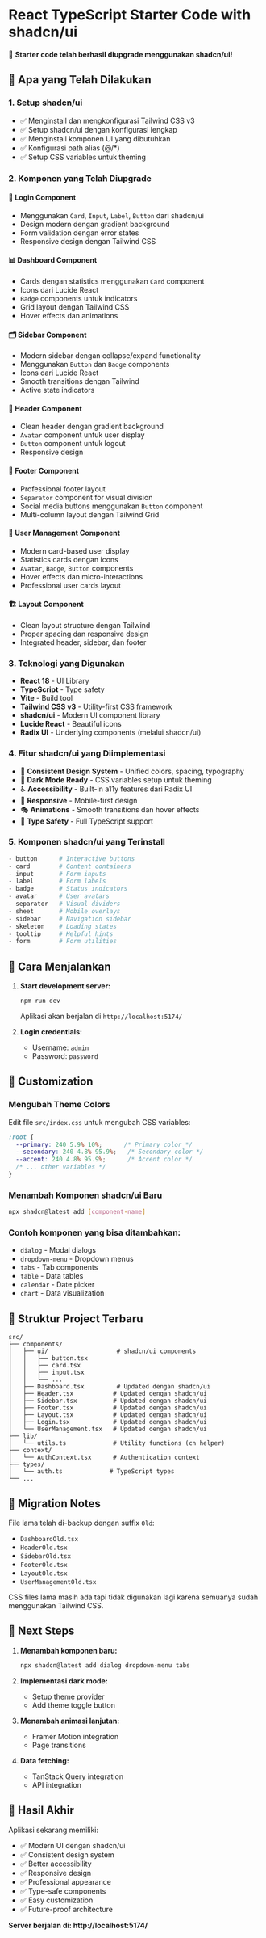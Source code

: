 # React TypeScript Starter Code with shadcn/ui

🎉 **Starter code telah berhasil diupgrade menggunakan shadcn/ui!**

## 🚀 Apa yang Telah Dilakukan

### 1. **Setup shadcn/ui**
- ✅ Menginstall dan mengkonfigurasi Tailwind CSS v3
- ✅ Setup shadcn/ui dengan konfigurasi lengkap
- ✅ Menginstall komponen UI yang dibutuhkan
- ✅ Konfigurasi path alias (@/*)
- ✅ Setup CSS variables untuk theming

### 2. **Komponen yang Telah Diupgrade**

#### 🔐 **Login Component**
- Menggunakan `Card`, `Input`, `Label`, `Button` dari shadcn/ui
- Design modern dengan gradient background
- Form validation dengan error states
- Responsive design dengan Tailwind CSS

#### 📊 **Dashboard Component**  
- Cards dengan statistics menggunakan `Card` component
- Icons dari Lucide React
- `Badge` components untuk indicators
- Grid layout dengan Tailwind CSS
- Hover effects dan animations

#### 🗂️ **Sidebar Component**
- Modern sidebar dengan collapse/expand functionality
- Menggunakan `Button` dan `Badge` components
- Icons dari Lucide React
- Smooth transitions dengan Tailwind
- Active state indicators

#### 🎯 **Header Component**
- Clean header dengan gradient background
- `Avatar` component untuk user display
- `Button` component untuk logout
- Responsive design

#### 🦶 **Footer Component**
- Professional footer layout
- `Separator` component for visual division
- Social media buttons menggunakan `Button` component
- Multi-column layout dengan Tailwind Grid

#### 👥 **User Management Component**
- Modern card-based user display
- Statistics cards dengan icons
- `Avatar`, `Badge`, `Button` components
- Hover effects dan micro-interactions
- Professional user cards layout

#### 🏗️ **Layout Component**
- Clean layout structure dengan Tailwind
- Proper spacing dan responsive design
- Integrated header, sidebar, dan footer

### 3. **Teknologi yang Digunakan**
- **React 18** - UI Library
- **TypeScript** - Type safety
- **Vite** - Build tool
- **Tailwind CSS v3** - Utility-first CSS framework  
- **shadcn/ui** - Modern UI component library
- **Lucide React** - Beautiful icons
- **Radix UI** - Underlying components (melalui shadcn/ui)

### 4. **Fitur shadcn/ui yang Diimplementasi**
- 🎨 **Consistent Design System** - Unified colors, spacing, typography
- 🌙 **Dark Mode Ready** - CSS variables setup untuk theming
- ♿ **Accessibility** - Built-in a11y features dari Radix UI
- 📱 **Responsive** - Mobile-first design
- 🎭 **Animations** - Smooth transitions dan hover effects
- 🎯 **Type Safety** - Full TypeScript support

### 5. **Komponen shadcn/ui yang Terinstall**
```bash
- button      # Interactive buttons
- card        # Content containers  
- input       # Form inputs
- label       # Form labels
- badge       # Status indicators
- avatar      # User avatars
- separator   # Visual dividers
- sheet       # Mobile overlays
- sidebar     # Navigation sidebar
- skeleton    # Loading states
- tooltip     # Helpful hints
- form        # Form utilities
```

## 🎯 **Cara Menjalankan**

1. **Start development server:**
   ```bash
   npm run dev
   ```
   Aplikasi akan berjalan di `http://localhost:5174/`

2. **Login credentials:**
   - Username: `admin`
   - Password: `password`

## 🎨 **Customization**

### Mengubah Theme Colors
Edit file `src/index.css` untuk mengubah CSS variables:

```css
:root {
  --primary: 240 5.9% 10%;      /* Primary color */
  --secondary: 240 4.8% 95.9%;   /* Secondary color */
  --accent: 240 4.8% 95.9%;      /* Accent color */
  /* ... other variables */
}
```

### Menambah Komponen shadcn/ui Baru
```bash
npx shadcn@latest add [component-name]
```

### Contoh komponen yang bisa ditambahkan:
- `dialog` - Modal dialogs
- `dropdown-menu` - Dropdown menus
- `tabs` - Tab components
- `table` - Data tables
- `calendar` - Date picker
- `chart` - Data visualization

## 📁 **Struktur Project Terbaru**

```
src/
├── components/
│   ├── ui/                   # shadcn/ui components
│   │   ├── button.tsx
│   │   ├── card.tsx
│   │   ├── input.tsx
│   │   └── ...
│   ├── Dashboard.tsx         # Updated dengan shadcn/ui
│   ├── Header.tsx           # Updated dengan shadcn/ui  
│   ├── Sidebar.tsx          # Updated dengan shadcn/ui
│   ├── Footer.tsx           # Updated dengan shadcn/ui
│   ├── Layout.tsx           # Updated dengan shadcn/ui
│   ├── Login.tsx            # Updated dengan shadcn/ui
│   └── UserManagement.tsx   # Updated dengan shadcn/ui
├── lib/
│   └── utils.ts             # Utility functions (cn helper)
├── context/
│   └── AuthContext.tsx      # Authentication context
├── types/
│   └── auth.ts             # TypeScript types
└── ...
```

## 🔄 **Migration Notes**

File lama telah di-backup dengan suffix `Old`:
- `DashboardOld.tsx`
- `HeaderOld.tsx` 
- `SidebarOld.tsx`
- `FooterOld.tsx`
- `LayoutOld.tsx`
- `UserManagementOld.tsx`

CSS files lama masih ada tapi tidak digunakan lagi karena semuanya sudah menggunakan Tailwind CSS.

## 🚀 **Next Steps**

1. **Menambah komponen baru:**
   ```bash
   npx shadcn@latest add dialog dropdown-menu tabs
   ```

2. **Implementasi dark mode:**
   - Setup theme provider
   - Add theme toggle button

3. **Menambah animasi lanjutan:**
   - Framer Motion integration
   - Page transitions

4. **Data fetching:**
   - TanStack Query integration
   - API integration

## 🎉 **Hasil Akhir**

Aplikasi sekarang memiliki:
- ✅ Modern UI dengan shadcn/ui
- ✅ Consistent design system
- ✅ Better accessibility
- ✅ Responsive design
- ✅ Professional appearance
- ✅ Type-safe components
- ✅ Easy customization
- ✅ Future-proof architecture

**Server berjalan di: http://localhost:5174/**